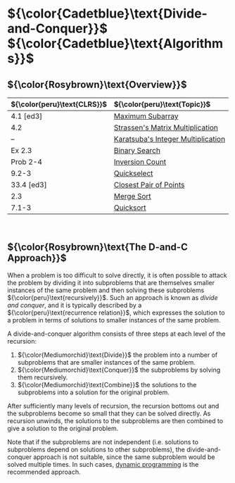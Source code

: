 # ${\color{Cadetblue}\text{Divide-and-Conquer}}$ ${\color{Cadetblue}\text{Algorithms}}$

## ${\color{Rosybrown}\text{Overview}}$

| ${\color{peru}\text{CLRS}}$ | ${\color{peru}\text{Topic}}$ |
|:---|:---|
| 4.1 [ed3] | [Maximum Subarray](https://github.com/pl3onasm/CLRS/tree/main/algorithms/divide-and-conquer/max-subarray) |
| 4.2 | [Strassen's Matrix Multiplication](https://github.com/pl3onasm/CLRS/tree/main/algorithms/divide-and-conquer/strassen)|
| – | [Karatsuba's Integer Multiplication](https://github.com/pl3onasm/CLRS/tree/main/algorithms/divide-and-conquer/karatsuba)|
| Ex 2.3 | [Binary Search](https://github.com/pl3onasm/CLRS/tree/main/algorithms/divide-and-conquer/binsearch)|
| Prob 2-4 | [Inversion Count](https://github.com/pl3onasm/CLRS/tree/main/algorithms/divide-and-conquer/inversion-count)|
| 9.2-3 | [Quickselect](https://github.com/pl3onasm/CLRS/tree/main/algorithms/divide-and-conquer/quickselect)|
| 33.4 [ed3]| [Closest Pair of Points](https://github.com/pl3onasm/CLRS/tree/main/algorithms/divide-and-conquer/closest-pair-of-points)|
| 2.3 | [Merge Sort](https://github.com/pl3onasm/CLRS/tree/main/algorithms/sorting/merge-sort)|
| 7.1-3 | [Quicksort](https://github.com/pl3onasm/CLRS/tree/main/algorithms/sorting/quick-sort)|

&nbsp;

## ${\color{Rosybrown}\text{The D-and-C Approach}}$

When a problem is too difficult to solve directly, it is often possible to attack the problem by dividing it into subproblems that are themselves smaller instances of the same problem and then solving these subproblems ${\color{peru}\text{recursively}}$. Such an approach is known as *divide and conquer*, and it is typically described by a ${\color{peru}\text{recurrence relation}}$, which expresses the solution to a problem in terms of solutions to smaller instances of the same problem.

A divide-and-conquer algorithm consists of three steps at each level of the recursion:

1. ${\color{Mediumorchid}\text{Divide}}$ the problem into a number of subproblems that are smaller instances of the same problem.
2. ${\color{Mediumorchid}\text{Conquer}}$ the subproblems by solving them recursively.
3. ${\color{Mediumorchid}\text{Combine}}$ the solutions to the subproblems into a solution for the original problem.

After sufficiently many levels of recursion, the recursion bottoms out and the subproblems become so small that they can be solved directly. As recursion unwinds, the solutions to the subproblems are then combined to give a solution to the original problem.

Note that if the subproblems are not independent (i.e. solutions to subproblems depend on solutions to other subproblems), the divide-and-conquer approach is not suitable, since the same subproblem would be solved multiple times. In such cases, [dynamic programming](https://github.com/pl3onasm/Algorithms/tree/main/algorithms/dynamic-programming) is the recommended approach.
